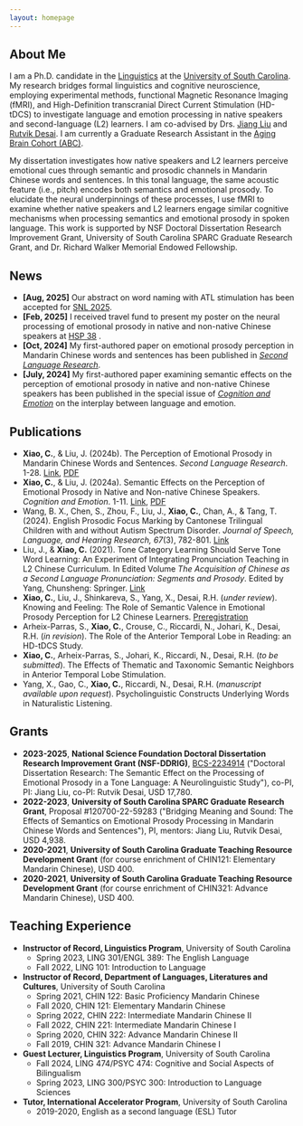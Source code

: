 ```yaml
---
layout: homepage
---
```


## About Me

I am a Ph.D. candidate in the [Linguistics](https://sc.edu/study/colleges_schools/artsandsciences/linguistics/index.php) at the [University of South Carolina](https://sc.edu). My research bridges formal linguistics and cognitive neuroscience, employing experimental methods, functional Magnetic Resonance Imaging (fMRI), and High-Definition transcranial Direct Current Stimulation (HD-tDCS) to investigate language and emotion processing in native speakers and second-language (L2) learners. I am co-advised by Drs. [Jiang Liu](https://sc.edu/study/colleges_schools/artsandsciences/dllc/our_people/liu_jiang.php) and [Rutvik Desai](https://sc.edu/study/colleges_schools/artsandsciences/psychology/our_people/directory/desai_rutvik.php). I am currently a Graduate Research Assistant in the [Aging Brain Cohort (ABC)](https://abc.sc.edu).

My dissertation investigates how native speakers and L2 learners perceive emotional cues through semantic and prosodic channels in Mandarin Chinese words and sentences. In this tonal language, the same acoustic feature (i.e., pitch) encodes both semantics and emotional prosody. To elucidate the neural underpinnings of these processes, I use fMRI to examine whether native speakers and L2 learners engage similar cognitive mechanisms when processing semantics and emotional prosody in spoken language. This work is supported by NSF Doctoral Dissertation Research Improvement Grant, University of South Carolina SPARC Graduate Research Grant, and Dr. Richard Walker Memorial Endowed Fellowship.

## News

- **[Aug, 2025]** Our abstract on word naming with ATL stimulation has been accepted for [SNL 2025](https://2025.neurolang.org).
- **[Feb, 2025]** I received travel fund to present my poster on the neural processing of emotional prosody in native and non-native Chinese speakers at [HSP 38](https://hsp2025.github.io) .
- **[Oct, 2024]** My first-authored paper on emotional prosody perception in Mandarin Chinese words and sentences has been published in [*Second Language Research*](https://doi.org/10.1177/02676583241286748).
- **[July, 2024]** My first-authored paper examining semantic effects on the perception of emotional prosody in native and non-native Chinese speakers has been published in the special issue of [*Cognition and Emotion*](https://doi.org/10.1080/02699931.2024.2371088) on the interplay between language and emotion.


## Publications

- **Xiao, C.**, & Liu, J. (2024b). The Perception of Emotional Prosody in Mandarin Chinese Words and Sentences. *Second Language Research*. 1-28. [Link](https://doi.org/10.1177/02676583241286748), [PDF](./assets/ep_VOR.pdf)
- **Xiao, C.**, & Liu, J. (2024a). Semantic Effects on the Perception of Emotional Prosody in Native and Non-native Chinese Speakers. *Cognition and Emotion*. 1-11. [Link](https://doi.org/10.1080/02699931.2024.2371088), [PDF](./assets/mep_AM_final.pdf)
- Wang, B. X., Chen, S., Zhou, F., Liu, J., **Xiao, C.**, Chan, A., & Tang, T. (2024). English Prosodic Focus Marking by Cantonese Trilingual Children with and without Autism Spectrum Disorder. *Journal of Speech, Language, and Hearing Research, 67*(3), 782-801. [Link](https://doi.org/10.1044/2023_JSLHR-23-00508)
- Liu, J., & **Xiao, C.** (2021). Tone Category Learning Should Serve Tone Word Learning: An Experiment of Integrating Pronunciation Teaching in L2 Chinese Curriculum. In Edited Volume *The Acquisition of Chinese as a Second Language Pronunciation: Segments and Prosody*. Edited by Yang, Chunsheng: Springer. [Link](https://doi.org/10.1007/978-981-15-3809-4_6)
- **Xiao, C.**, Liu, J., Shinkareva, S., Yang, X., Desai, R.H. (*under review*). Knowing and Feeling: The Role of Semantic Valence in Emotional Prosody Perception for L2 Chinese Learners. [Preregistration](https://doi.org/10.17605/OSF.IO/7JTWX)
- Arheix-Parras, S., **Xiao, C.**, Crouse, C., Riccardi, N., Johari, K., Desai, R.H. (*in revision*). The Role of the Anterior Temporal Lobe in Reading: an HD-tDCS Study. 
- **Xiao, C.**, Arheix-Parras, S., Johari, K., Riccardi, N., Desai, R.H. (*to be submitted*). The Effects of Thematic and Taxonomic Semantic Neighbors in Anterior Temporal Lobe Stimulation.
- Yang, X., Gao, C., **Xiao, C.**, Riccardi, N., Desai, R.H. (*manuscript available upon request*). Psycholinguistic Constructs Underlying Words in Naturalistic Listening. 


## Grants

- **2023-2025**, **National Science Foundation Doctoral Dissertation Research Improvement Grant (NSF-DDRIG)**, [BCS-2234914](https://www.nsf.gov/awardsearch/showAward?AWD_ID=2234914&HistoricalAwards=false) ("Doctoral Dissertation Research: The Semantic Effect on the Processing of Emotional Prosody in a Tone Language: A Neurolinguistic Study"), co-PI,  PI: Jiang Liu, co-PI: Rutvik Desai, USD 17,780.
- **2022-2023**, **University of South Carolina SPARC Graduate Research Grant**, Proposal #120700-22-59283 ("Bridging Meaning and Sound: The Effects of Semantics on Emotional Prosody Processing in Mandarin Chinese Words and Sentences"), PI, mentors: Jiang Liu, Rutvik Desai, USD 4,938.
- **2020-2021**, **University of South Carolina Graduate Teaching Resource Development Grant** (for course enrichment of CHIN121: Elementary Mandarin Chinese), USD 400.
- **2020-2021**, **University of South Carolina Graduate Teaching Resource Development Grant** (for course enrichment of CHIN321: Advance Mandarin Chinese), USD 400.

  
## Teaching Experience

- **Instructor of Record, Linguistics Program**, University of South Carolina
  - Spring 2023, LING 301/ENGL 389: The English Language
  - Fall 2022, LING 101: Introduction to Language 
- **Instructor of Record, Department of Languages, Literatures and Cultures**, University of South Carolina
  - Spring 2021, CHIN 122: Basic Proficiency Mandarin Chinese
  - Fall 2020, CHIN 121: Elementary Mandarin Chinese
  - Spring 2022, CHIN 222: Intermediate Mandarin Chinese II
  - Fall 2022, CHIN 221: Intermediate Mandarin Chinese I
  - Spring 2020, CHIN 322: Advance Mandarin Chinese II
  - Fall 2019, CHIN 321: Advance Mandarin Chinese I
- **Guest Lecturer, Linguistics Program**, University of South Carolina
  - Fall 2024, LING 474/PSYC 474: Cognitive and Social Aspects of Bilingualism
  - Spring 2023, LING 300/PSYC 300: Introduction to Language Sciences
- **Tutor, International Accelerator Program**, University of South Carolina
  - 2019-2020, English as a second language (ESL) Tutor
